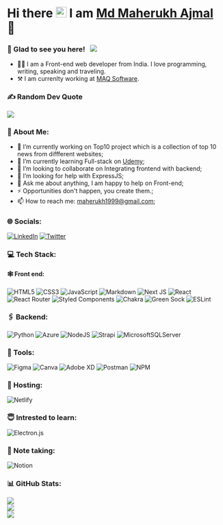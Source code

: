 # Hi there <img src="https://media.giphy.com/media/hvRJCLFzcasrR4ia7z/giphy.gif" width="25px"> I am <a href="https://gkassym.netlify.app" target="_blank"> Md Maherukh Ajmal</a>  🙌

### 🙈 Glad to see you here! &nbsp; [![](https://visitcount.itsvg.in/api?id=Maherukh&icon=1&color=0)](https://visitcount.itsvg.in)

- 👨‍💻 I am a Front-end web developer from India. I love programming, writing, speaking and traveling.
- ⚒️ I am currenlty working at [MAQ Software](https://maqsoftware.com/).

### ✍️ Random Dev Quote
![](https://quotes-github-readme.vercel.app/api?type=horizontal&theme=radical)

### 💫 About Me:
- 🔭 I’m currently working on Top10 project which is a collection of top 10 news from diffferent websites;<br>
- 🌱 I’m currently learning Full-stack on [Udemy](https://udemy.com/);<br>
- 👯 I’m looking to collaborate on Integrating frontend with backend;<br>
- 🤔 I’m looking for help with ExpressJS;<br>
- 💬 Ask me about anything, I am happy to help on Front-end;<br>
- ⚡ Opportunities don't happen, you create them.;<br>
- 📫 How to reach me: maherukh1999@gmail.com;

### 🌐 Socials:
[![LinkedIn](https://img.shields.io/badge/LinkedIn-%230077B5.svg?logo=linkedin&logoColor=white)](https://linkedin.com/in/https://www.linkedin.com/in/m-ajmal/) 
[![Twitter](https://img.shields.io/badge/Twitter-%231DA1F2.svg?logo=Twitter&logoColor=white)](https://twitter.com/https://twitter.com/ajmal_maherukh) 

### 💻 Tech Stack:
#### 🕸️ Front end: 
![HTML5](https://img.shields.io/badge/html5-%23E34F26.svg?style=flat&logo=html5&logoColor=white) 
![CSS3](https://img.shields.io/badge/css3-%231572B6.svg?style=flat&logo=css3&logoColor=white) 
![JavaScript](https://img.shields.io/badge/javascript-%23323330.svg?style=flat&logo=javascript&logoColor=%23F7DF1E) 
![Markdown](https://img.shields.io/badge/markdown-%23000000.svg?style=flat&logo=markdown&logoColor=white)
![Next JS](https://img.shields.io/badge/Next-black?style=flat&logo=next.js&logoColor=white) 
![React](https://img.shields.io/badge/react-%2320232a.svg?style=flat&logo=react&logoColor=%2361DAFB) 
![React Router](https://img.shields.io/badge/React_Router-CA4245?style=flat&logo=react-router&logoColor=white) 
![Styled Components](https://img.shields.io/badge/styled--components-DB7093?style=flat&logo=styled-components&logoColor=white)
![Chakra](https://img.shields.io/badge/chakra-%234ED1C5.svg?style=flat&logo=chakraui&logoColor=white)
![Green Sock](https://img.shields.io/badge/green%20sock-88CE02?style=flat&logo=greensock&logoColor=white) 
![ESLint](https://img.shields.io/badge/ESLint-4B3263?style=flat&logo=eslint&logoColor=white)

### 🖇️ Backend:
![Python](https://img.shields.io/badge/python-3670A0?style=flat&logo=python&logoColor=ffdd54) 
![Azure](https://img.shields.io/badge/azure-%230072C6.svg?style=flat&logo=azure-devops&logoColor=white) 
![NodeJS](https://img.shields.io/badge/node.js-6DA55F?style=flat&logo=node.js&logoColor=white) 
![Strapi](https://img.shields.io/badge/strapi-%232E7EEA.svg?style=flat&logo=strapi&logoColor=white) 
![MicrosoftSQLServer](https://img.shields.io/badge/Microsoft%20SQL%20Sever-CC2927?style=flat&logo=microsoft%20sql%20server&logoColor=white) 	

### 🔨 Tools:
![Figma](https://img.shields.io/badge/figma-%23F24E1E.svg?style=flat&logo=figma&logoColor=white) 
![Canva](https://img.shields.io/badge/Canva-%2300C4CC.svg?style=flat&logo=Canva&logoColor=white) 
![Adobe XD](https://img.shields.io/badge/Adobe%20XD-470137?style=flat&logo=Adobe%20XD&logoColor=#FF61F6) 
![Postman](https://img.shields.io/badge/Postman-FF6C37?style=flat&logo=postman&logoColor=white) 
![NPM](https://img.shields.io/badge/NPM-%23000000.svg?style=flat&logo=npm&logoColor=white) 

### 🛫 Hosting:
![Netlify](https://img.shields.io/badge/netlify-%23000000.svg?style=flat&logo=netlify&logoColor=#00C7B7) 

### 😇 Intrested to learn: 
![Electron.js](https://img.shields.io/badge/Electron-191970?style=flat&logo=Electron&logoColor=white) 

### 📝 Note taking:
![Notion](https://img.shields.io/badge/Notion-%23000000.svg?style=flat&logo=notion&logoColor=white) 

### 📊 GitHub Stats:
![](https://github-readme-stats.vercel.app/api?username=Maherukh&theme=dark&hide_border=false&include_all_commits=true&count_private=true)<br/>
![](https://github-readme-streak-stats.herokuapp.com/?user=Maherukh&theme=dark&hide_border=false)<br/>
![](https://github-readme-stats.vercel.app/api/top-langs/?username=Maherukh&theme=dark&hide_border=false&include_all_commits=true&count_private=true&layout=compact)
